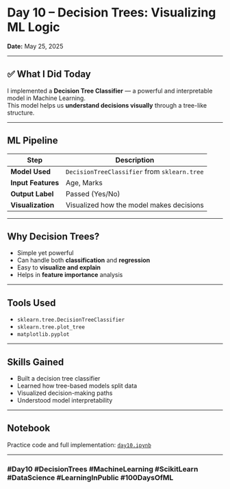 # Day 10 – Decision Trees: Visualizing ML Logic

**Date:** May 25, 2025

---

## ✅ What I Did Today

I implemented a **Decision Tree Classifier** — a powerful and interpretable model in Machine Learning.  
This model helps us **understand decisions visually** through a tree-like structure.

---

## ML Pipeline

| Step            | Description                                  |
|------------------|----------------------------------------------|
| **Model Used**   | `DecisionTreeClassifier` from `sklearn.tree` |
| **Input Features** | Age, Marks                                  |
| **Output Label** | Passed (Yes/No)                              |
| **Visualization** | Visualized how the model makes decisions    |

---

## Why Decision Trees?

- Simple yet powerful  
- Can handle both **classification** and **regression**  
- Easy to **visualize and explain**  
- Helps in **feature importance** analysis

---

## Tools Used

- `sklearn.tree.DecisionTreeClassifier`  
- `sklearn.tree.plot_tree`  
- `matplotlib.pyplot`

---

## Skills Gained

- Built a decision tree classifier  
- Learned how tree-based models split data  
- Visualized decision-making paths  
- Understood model interpretability

---

## Notebook

Practice code and full implementation: [`day10.ipynb`](day10.ipynb)

---

### #Day10 #DecisionTrees #MachineLearning #ScikitLearn #DataScience #LearningInPublic #100DaysOfML
